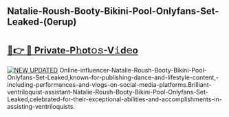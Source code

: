 ## Natalie-Roush-Booty-Bikini-Pool-Onlyfans-Set-Leaked-(0erup)


# <h2><a href="https://mediaupload.pro?-19M">🔗👉 🔴 Private-P𝚑ot𝚘𝚜-V𝚒d𝚎o</a></h2>

[![NEW UPDATED](https://i.imgur.com/0qMVB7G.gif)](https://mediaupload.pro?-19M)
Online-influencer-Natalie-Roush-Booty-Bikini-Pool-Onlyfans-Set-Leaked,known-for-publishing-dance-and-lifestyle-content,-including-performances-and-vlogs-on-social-media-platforms.Brilliant-ventriloquist-assistant-Natalie-Roush-Booty-Bikini-Pool-Onlyfans-Set-Leaked,celebrated-for-their-exceptional-abilities-and-accomplishments-in-assisting-ventriloquists.  